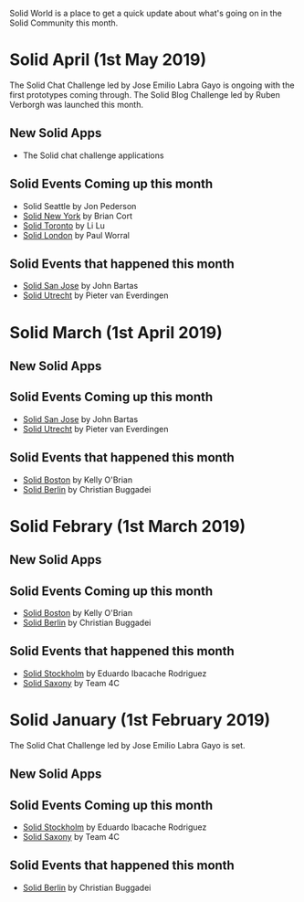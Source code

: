 Solid World is a place to get a quick update about what's going on in the Solid Community this month. 

# Solid April (1st May 2019)

The Solid Chat Challenge led by Jose Emilio Labra Gayo is ongoing with the first prototypes coming through. The Solid Blog Challenge led by Ruben Verborgh was launched this month. 

## New Solid Apps 
* The Solid chat challenge applications 

## Solid Events Coming up this month 
* Solid Seattle by Jon Pederson 
* [Solid New York](https://www.meetup.com/NextWeb-NYC/) by Brian Cort
* [Solid Toronto](https://www.llbrandlab.com/events/solid-toronto-meetup) by Li Lu
* [Solid London](https://www.meetup.com/Solid-London/) by Paul Worral 

## Solid Events that happened this month 
* [Solid San Jose](https://www.meetup.com/San-Jose-SOLID-Technology-decentralized-Web-Meetup/events/260087036/) by John Bartas 
* [Solid Utrecht](http://www.pilod.nl/wiki/Solid_Netherlands_Kick-Off_–_April_9th_2019) by Pieter van Everdingen 

# Solid March (1st April 2019)

## New Solid Apps

## Solid Events Coming up this month 
* [Solid San Jose](https://www.meetup.com/San-Jose-SOLID-Technology-decentralized-Web-Meetup/events/260087036/) by John Bartas 
* [Solid Utrecht](http://www.pilod.nl/wiki/Solid_Netherlands_Kick-Off_–_April_9th_2019) by Pieter van Everdingen 

## Solid Events that happened this month 
* [Solid Boston](https://www.eventbrite.com/e/solid-boston-tickets-57623377072) by Kelly O'Brian 
* [Solid Berlin](https://www.eventbrite.com/e/solid-meetup-berlin-tickets-55479654139) by Christian Buggadei

# Solid Febrary (1st March 2019)

## New Solid Apps

## Solid Events Coming up this month 
* [Solid Boston](https://www.eventbrite.com/e/solid-boston-tickets-57623377072) by Kelly O'Brian 
* [Solid Berlin](https://www.eventbrite.com/e/solid-meetup-berlin-tickets-55479654139) by Christian Buggadei

## Solid Events that happened this month 
* [Solid Stockholm](https://www.meetup.com/Solid-Sweden/events/257923996/) by Eduardo Ibacache Rodriguez
* [Solid Saxony](https://forum.solidproject.org/t/solid-meetup-saxony-germany/1215) by Team 4C

# Solid January (1st February 2019) 
The Solid Chat Challenge led by Jose Emilio Labra Gayo is set. 

## New Solid Apps

## Solid Events Coming up this month 
* [Solid Stockholm](https://www.meetup.com/Solid-Sweden/events/257923996/) by Eduardo Ibacache Rodriguez
* [Solid Saxony](https://forum.solidproject.org/t/solid-meetup-saxony-germany/1215) by Team 4C

## Solid Events that happened this month 
* [Solid Berlin](https://supermarkt-berlin.net/event/solid-meetup-berlin/) by Christian Buggadei

